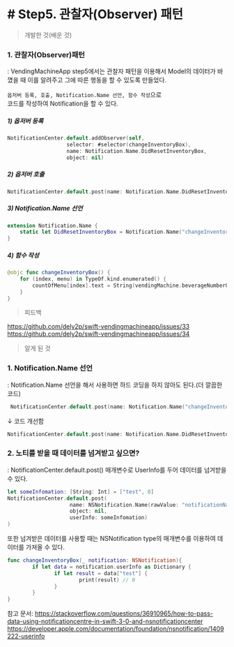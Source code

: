 # # Step5. 관찰자(Observer) 패턴

> 개발한 것(배운 것)

### 1. 관찰자(Observer)패턴
: VendingMachineApp step5에서는 관찰자 패턴을 이용해서 Model의 데이터가 바꼈을 때 이를 알려주고 그에 따른 행동을 할 수 있도록 만들었다.

`옵저버 등록, 호출, Notification.Name 선언, 함수 작성`으로  
코드를 작성하여 Notification을 할 수 있다.

##### 1) 옵저버 등록

```swift
NotificationCenter.default.addObserver(self,
                   selector: #selector(changeInventoryBox),
                   name: Notification.Name.DidResetInventoryBox,
                   object: nil)
```

##### 2) 옵저버 호출

```swift
NotificationCenter.default.post(name: Notification.Name.DidResetInventoryBox, object: self)
```

##### 3) Notification.Name 선언

```swift
extension Notification.Name {
    static let DidResetInventoryBox = Notification.Name("changeInventoryBox")
}
```

##### 4) 함수 작성

```swift
@objc func changeInventoryBox() {
    for (index, menu) in TypeOf.kind.enumerated() {
        countOfMenu[index].text = String(vendingMachine.beverageNumberOf(menuType: menu))
    }
}
```


> 피드백

https://github.com/dely2p/swift-vendingmachineapp/issues/33  
https://github.com/dely2p/swift-vendingmachineapp/issues/34


> 알게 된 것

### 1. Notification.Name 선언  
: Notification.Name 선언을 해서 사용하면 하드 코딩을 하지 않아도 된다.(더 깔끔한 코드)

```swift
 NotificationCenter.default.post(name: Notification.Name("changeInventoryBox"), object: self)
```

↓ 코드 개선함

```swift
NotificationCenter.default.post(name: Notification.Name.DidResetInventoryBox, object: self)
```
  
### 2. 노티를 받을 때 데이터를 넘겨받고 싶으면?
: NotificationCenter.default.post() 매개변수로 UserInfo를 두어 데이터를 넘겨받을 수 있다.

```swift
let someInfomation: [String: Int] = ["test", 0]
NotificationCenter.default.post(
					name: NSNotification.Name(rawValue: "notificationName"), 
                    object: nil, 
                    userInfo: someInfomation)
)
```

또한 넘겨받은 데이터를 사용할 때는 NSNotification type의 매개변수를 이용하여 데이터를 가져올 수 있다.

```swift
func changeInventoryBox(_ notification: NSNotification){
        if let data = notification.userInfo as Dictionary {
               if let result = data["test"] {
                       print(result) // 0
               }
        }
}
```

참고 문서: https://stackoverflow.com/questions/36910965/how-to-pass-data-using-notificationcentre-in-swift-3-0-and-nsnotificationcenter
https://developer.apple.com/documentation/foundation/nsnotification/1409222-userinfo